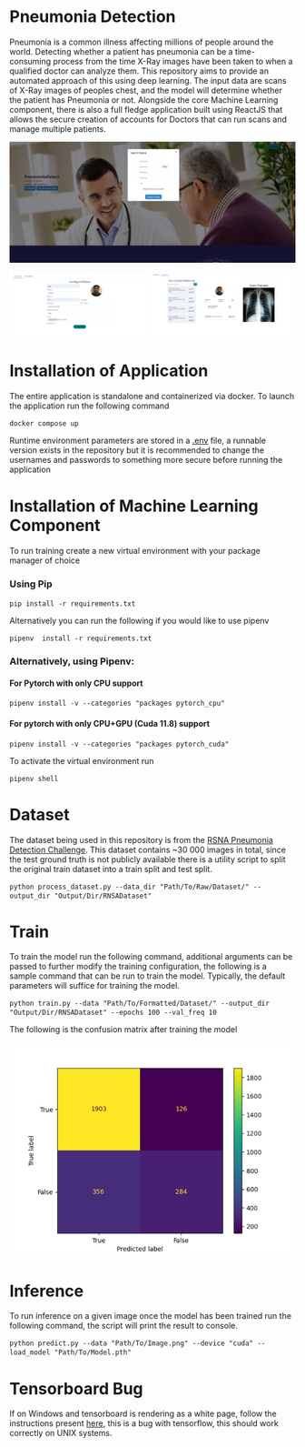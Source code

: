 # Pneumonia Detection
Pneumonia is a common illness affecting millions of people around the world. Detecting whether a patient has pneumonia can be a time-consuming process from the time X-Ray images have been taken to when a qualified doctor can analyze them. This repository aims to provide an automated approach of this using deep learning. The input data are scans of X-Ray images of peoples chest, and  the model will determine whether the patient has Pneumonia or not. Alongside the core Machine Learning component, there is also a full fledge application built using ReactJS that allows the secure creation of accounts for Doctors that can run scans and manage multiple patients. 

![thumbnail](./resources/home_page.PNG)
<p float="left" width="100%">
  <img src="/resources/add_patient.PNG" width="49%" /> 
  <img src="./resources/scan_patients.PNG" width="49%" />
</p>


# Installation of Application

The entire application is standalone and containerized via docker. To launch the application run the following command

```commandline
docker compose up
```

Runtime environment parameters are stored in a [.env](./.env) file, a runnable version exists in the repository but it is recommended to change the usernames and passwords to something more secure before running the application



# Installation of Machine Learning Component

To run training create a new virtual environment with your package manager of choice

### Using Pip
```commandline
pip install -r requirements.txt
```

Alternatively you can run the following if you would like to use pipenv
```commandline
pipenv  install -r requirements.txt
```


### Alternatively, using Pipenv:

#### For Pytorch with only CPU support
```commandline
pipenv install -v --categories "packages pytorch_cpu"
```

#### For pytorch with only CPU+GPU (Cuda 11.8) support

```commandline
pipenv install -v --categories "packages pytorch_cuda"
```

To activate the virtual environment run
```commandline
pipenv shell
```


# Dataset
The dataset being used in this repository is from the [RSNA Pneumonia Detection Challenge](https://www.kaggle.com/competitions/rsna-pneumonia-detection-challenge/data?select=stage_2_train_images). This dataset contains ~30 000 images in total, since the test ground truth is not publicly available there is a utility script to split the original train dataset into a train split and test split.
```commandline
python process_dataset.py --data_dir "Path/To/Raw/Dataset/" --output_dir "Output/Dir/RNSADataset"
```

# Train

To train the model run the following command, additional arguments can be passed to further modify the training configuration, the following is a sample command that can be run to train the model. Typically, the default parameters will suffice for training the model. 
```commandline
python train.py --data "Path/To/Formatted/Dataset/" --output_dir "Output/Dir/RNSADataset" --epochs 100 --val_freq 10
```

The following is the confusion matrix after training the model

![Confusion Matrix](resources/confusion_matrix.png)

# Inference

To run inference on a given image once the model has been trained run the following command, the script will print the result to console.
```commandline
python predict.py --data "Path/To/Image.png" --device "cuda" --load_model "Path/To/Model.pth"
```

# Tensorboard Bug
If on Windows and tensorboard is rendering as a white page, follow the instructions present [here](https://github.com/tensorflow/tensorboard/issues/3117#issuecomment-605531669), this is a bug with tensorflow, this should work correctly on UNIX systems.
